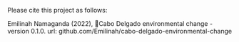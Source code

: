 Please cite this project as follows:

Emilinah Namaganda (2022),  Cabo Delgado environmental change - version 0.1.0. url: github.com/Emilinah/cabo-delgado-environmental-change
